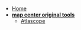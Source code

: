 - [Home](/ "Map Center original tools guides") 
- **[map center original tools](/guides/tools-guides/)**
  - [Atlascope](/guides/tools-guides/atlascope/ "Atlascope")
